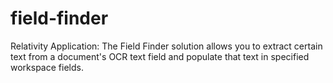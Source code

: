 # field-finder
Relativity Application: The Field Finder solution allows you to extract certain text from a document's OCR text field and populate that text in specified workspace fields. 

